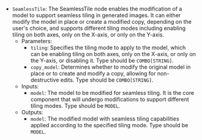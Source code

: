 - `SeamlessTile`: The SeamlessTile node enables the modification of a model to support seamless tiling in generated images. It can either modify the model in place or create a modified copy, depending on the user's choice, and supports different tiling modes including enabling tiling on both axes, only on the X-axis, or only on the Y-axis.
    - Parameters:
        - `tiling`: Specifies the tiling mode to apply to the model, which can be enabling tiling on both axes, only on the X-axis, or only on the Y-axis, or disabling it. Type should be `COMBO[STRING]`.
        - `copy_model`: Determines whether to modify the original model in place or to create and modify a copy, allowing for non-destructive edits. Type should be `COMBO[STRING]`.
    - Inputs:
        - `model`: The model to be modified for seamless tiling. It is the core component that will undergo modifications to support different tiling modes. Type should be `MODEL`.
    - Outputs:
        - `model`: The modified model with seamless tiling capabilities applied according to the specified tiling mode. Type should be `MODEL`.
